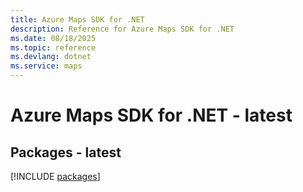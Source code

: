 ```yaml
---
title: Azure Maps SDK for .NET
description: Reference for Azure Maps SDK for .NET
ms.date: 08/18/2025
ms.topic: reference
ms.devlang: dotnet
ms.service: maps
---
```

# Azure Maps SDK for .NET - latest
## Packages - latest
[!INCLUDE [packages](maps-index.md)]